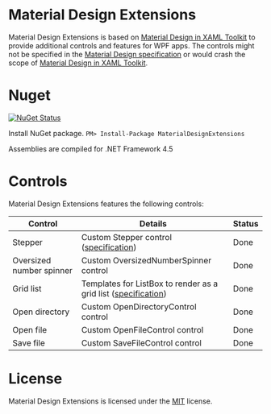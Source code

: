 # Material Design Extensions
Material Design Extensions is based on [Material Design in XAML Toolkit](https://github.com/ButchersBoy/MaterialDesignInXamlToolkit) to provide additional controls and features for WPF apps. The controls might not be specified in the [Material Design specification](https://material.io/guidelines/material-design/introduction.html) or would crash the scope of [Material Design in XAML Toolkit](https://github.com/ButchersBoy/MaterialDesignInXamlToolkit).

# Nuget

[![NuGet Status](http://img.shields.io/nuget/v/MaterialDesignExtensions.svg?style=flat&label=MaterialDesignExtensions)](https://www.nuget.org/packages/MaterialDesignExtensions/)

Install NuGet package. `PM> Install-Package MaterialDesignExtensions`

Assemblies are compiled for .NET Framework 4.5

# Controls
Material Design Extensions features the following controls:

| Control | Details | Status |
| --- | --- | --- |
| Stepper | Custom Stepper control ([specification](https://material.io/guidelines/components/steppers.html)) | Done |
| Oversized number spinner | Custom OversizedNumberSpinner control | Done |
| Grid list | Templates for ListBox to render as a grid list ([specification](https://material.io/guidelines/components/grid-lists.html)) | Done |
| Open directory | Custom OpenDirectoryControl control | Done |
| Open file | Custom OpenFileControl control | Done |
| Save file | Custom SaveFileControl control | Done |

# License
Material Design Extensions is licensed under the [MIT](https://github.com/spiegelp/MaterialDesignExtensions/blob/master/LICENSE) license.
